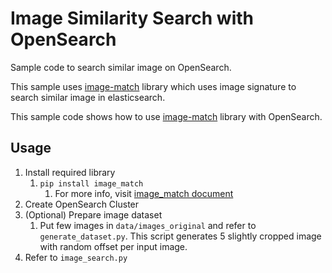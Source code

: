 # Image Similarity Search with OpenSearch

Sample code to search similar image on OpenSearch.

This sample uses [image-match](https://github.com/ProvenanceLabs/image-match) library which uses image signature to search similar image in elasticsearch.

This sample code shows how to use [image-match](https://github.com/ProvenanceLabs/image-match) library with OpenSearch.

## Usage

1. Install required library
   1. `pip install image_match`
      1. For more info, visit [image_match document](https://image-match.readthedocs.io/en/latest/start.html)
2. Create OpenSearch Cluster
3. (Optional) Prepare image dataset
   1. Put few images in `data/images_original` and refer to `generate_dataset.py`. This script generates 5 slightly cropped image with random offset per input image.
4. Refer to `image_search.py`
